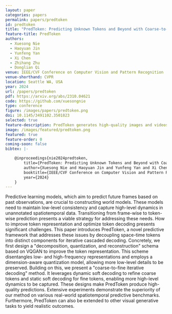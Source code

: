 ```yaml
---
layout: paper
categories: papers
permalink: papers/predtoken
id: predtoken
title: "PredToken: Predicting Unknown Tokens and Beyond with Coarse-to-Fine Iterative Decoding"
feature-title: PredToken
authors: 
  - Xuesong Nie
  - Haoyuan Jin
  - Yunfeng Yan
  - Xi Chen
  - Zhihang Zhu
  - Donglian Qi
venue: IEEE/CVF Conference on Computer Vision and Pattern Recognition
venue-shorthand: CVPR
location: Seattle WA, USA
year: 2024
url: /papers/predtoken
pdf: https://arxiv.org/abs/2310.04621
code: https://github.com/xuesongnie
type: conference
figure: /images/papers/predtoken.png
doi: 10.1145/3491102.3501823
selected: true
feature-description: PredToken generates high-quality images and videos using a coarse-to-fine manner
image: /images/featured/predtoken.png
featured: true
feature-order: 0
coming-soon: false
bibtex: |-

    @inproceedings{nie2024predtoken,
        title={PredToken: Predicting Unknown Tokens and Beyond with Coarse-to-Fine Iterative Decoding},
        author={Xuesong Nie and Haoyuan Jin and Yunfeng Yan and Xi Chen and Zhihang Zhu and Donglian Qi},
        booktitle={IEEE/CVF Conference on Computer Vision and Pattern Recognition (CVPR)},
        year={2024}
    }
---
```


Predictive learning models, which aim to predict future frames based on past observations, are crucial to constructing world models. 
These models need to maintain low-level consistency and capture high-level dynamics in unannotated spatiotemporal data. 
Transitioning from frame-wise to token-wise prediction presents a viable strategy for addressing these needs. 
How to improve token representation and optimize token decoding presents significant challenges. 
This paper introduces PredToken, a novel predictive framework that addresses these issues by decoupling space-time tokens into distinct components for iterative cascaded decoding. 
Concretely, we first design a "decomposition, quantization, and reconstruction" schema based on VQGAN to improve the token representation. 
This scheme disentangles low- and high-frequency representations and employs a dimension-aware quantization model, allowing more low-level details to be preserved. 
Building on this, we present a "coarse-to-fine iterative decoding" method. It leverages dynamic soft decoding to refine coarse tokens and static soft decoding for fine tokens, enabling more high-level dynamics to be captured. 
These designs make PredToken produce high-quality predictions. Extensive experiments demonstrate the superiority of our method on various real-world spatiotemporal predictive benchmarks. 
Furthermore, PredToken can also be extended to other visual generative tasks to yield realistic outcomes.